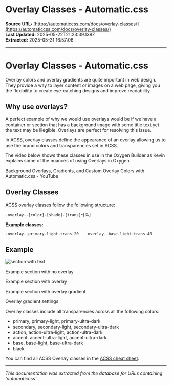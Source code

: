 # Overlay Classes - Automatic.css

**Source URL:** [https://automaticcss.com/docs/overlay-classes/](https://automaticcss.com/docs/overlay-classes/)  
**Last Updated:** 2025-05-22T21:23:39.138Z  
**Extracted:** 2025-05-31 16:57:06

---

# Overlay Classes - Automatic.css

Overlay colors and overlay gradients are quite important in web design. They provide a way to layer content or images on a web page, giving you the flexibility to create eye-catching designs and improve readability.

## Why use overlays?

A perfect example of why we would use overlays would be if we have a container or section that has a background image with some title text yet the text may be illegible. Overlays are perfect for resolving this issue.

In ACSS, overlay classes define the appearance of an overlay allowing us to use the brand colors and transparencies set in ACSS.

The video below shows these classes in use in the Oxygen Builder as Kevin explains some of the nuances of using Overlays in Oxygen.

Background Overlays, Gradients, and Custom Overlay Colors with Automatic.css - YouTube

[](https://www.youtube.com/watch?v=Acz_fJG_i0M&embeds_referring_euri=https%3A%2F%2Fautomaticcss.com%2F)

## Overlay Classes

ACSS overlay classes follow the following structure:

`.overlay--[color]-[shade]-[trans]`\-\[%\]

**Example classes:**

`.overlay--primary-light-trans-20   .overlay--base-light-trans-40`

## Example

![section with text](https://automaticcss.com/wp-content/uploads/2023/08/no-overlay-1024x500.png)

Example section with no overlay

Example section with overlay

Example section with overlay gradient

Overlay gradient settings

Overlay classes include all transparencies across all the following colors:

*   primary, primary-light, primary-ultra-dark
*   secondary, secondary-light, secondary-ultra-dark
*   action, action-ultra-light, action-ultra-dark
*   accent, accent-ultra-light, accent-ultra-dark
*   base, base-light, base-ultra-dark
*   black

You can find all ACSS Overlay classes in the [ACSS cheat sheet](https://automaticcss.com/cheat-sheet/?_utilities_category_filter=overlays).

---

*This documentation was extracted from the database for URLs containing 'automaticcss'*
